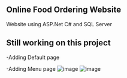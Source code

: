 ## Online Food Ordering Website


Website using ASP.Net C# and SQL Server
## Still working on this project
-Adding Default page


-Adding Menu page
![image](https://user-images.githubusercontent.com/109627707/197002963-2e31c806-e93a-4756-9061-98e8ce1da798.png)
![image](https://user-images.githubusercontent.com/109627707/198729063-a48ddeea-a543-4fe9-b9d4-0902df6b9a51.png)

